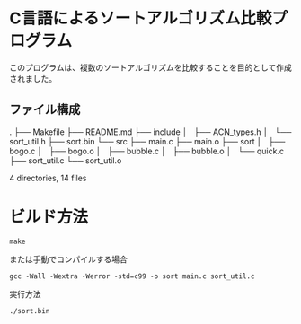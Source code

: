 # C言語によるソートアルゴリズム比較プログラム

このプログラムは、複数のソートアルゴリズムを比較することを目的として作成されました。

## ファイル構成

.
├── Makefile
├── README.md
├── include
│   ├── ACN_types.h
│   └── sort_util.h
├── sort.bin
└── src
    ├── main.c
    ├── main.o
    ├── sort
    │   ├── bogo.c
    │   ├── bogo.o
    │   ├── bubble.c
    │   ├── bubble.o
    │   └── quick.c
    ├── sort_util.c
    └── sort_util.o

4 directories, 14 files

# ビルド方法

```
make
```

または手動でコンパイルする場合

```
gcc -Wall -Wextra -Werror -std=c99 -o sort main.c sort_util.c
```

実行方法
```
./sort.bin
```

